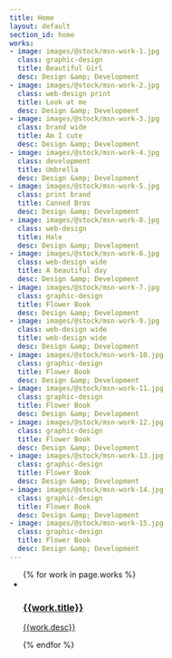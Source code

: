 ```yaml
---
title: Home
layout: default
section_id: home
works:
- image: images/@stock/msn-work-1.jpg
  class: graphic-design
  title: Beautiful Girl
  desc: Design &amp; Development
- image: images/@stock/msn-work-2.jpg
  class: web-design print
  title: Look at me
  desc: Design &amp; Development
- image: images/@stock/msn-work-3.jpg
  class: brand wide
  title: Am I cute
  desc: Design &amp; Development
- image: images/@stock/msn-work-4.jpg
  class: development
  title: Umbrella
  desc: Design &amp; Development
- image: images/@stock/msn-work-5.jpg
  class: print brand
  title: Canned Bros
  desc: Design &amp; Development
- image: images/@stock/msn-work-8.jpg
  class: web-design
  title: Hale
  desc: Design &amp; Development
- image: images/@stock/msn-work-6.jpg
  class: web-design wide
  title: A beautiful day
  desc: Design &amp; Development
- image: images/@stock/msn-work-7.jpg
  class: graphic-design
  title: Flower Book
  desc: Design &amp; Development
- image: images/@stock/msn-work-9.jpg
  class: web-design wide
  title: web-design wide
  desc: Design &amp; Development
- image: images/@stock/msn-work-10.jpg
  class: graphic-design
  title: Flower Book
  desc: Design &amp; Development
- image: images/@stock/msn-work-11.jpg
  class: graphic-design
  title: Flower Book
  desc: Design &amp; Development
- image: images/@stock/msn-work-12.jpg
  class: graphic-design
  title: Flower Book
  desc: Design &amp; Development
- image: images/@stock/msn-work-13.jpg
  class: graphic-design
  title: Flower Book
  desc: Design &amp; Development
- image: images/@stock/msn-work-14.jpg
  class: graphic-design
  title: Flower Book
  desc: Design &amp; Development
- image: images/@stock/msn-work-15.jpg
  class: graphic-design
  title: Flower Book
  desc: Design &amp; Development
---
```


<div class='mod modMasonryGallery'>
  <ul class='gallery'>
    {% for work in page.works %}
      <li class='{{work.class}}'>
        <a href='portfolio-item.html'>
          <img alt="" src="{{work.image}}" />
          <div class='overlay'>
            <div class='thumb-info'>
              <h3>{{work.title}}</h3>
              <p>{{work.desc}}</p>
            </div>
          </div>
        </a>
      </li>
    {% endfor %}
  </ul>
</div>
